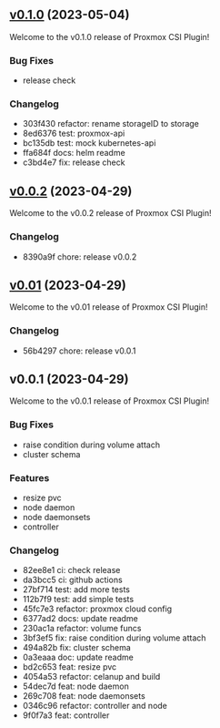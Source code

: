 
<a name="v0.1.0"></a>
## [v0.1.0](https://github.com/sergelogvinov/proxmox-csi-plugin/compare/v0.0.2...v0.1.0) (2023-05-04)

Welcome to the v0.1.0 release of Proxmox CSI Plugin!

### Bug Fixes

- release check

### Changelog

* 303f430 refactor: rename storageID to storage
* 8ed6376 test: proxmox-api
* bc135db test: mock kubernetes-api
* ffa684f docs: helm readme
* c3bd4e7 fix: release check

<a name="v0.0.2"></a>
## [v0.0.2](https://github.com/sergelogvinov/proxmox-csi-plugin/compare/v0.01...v0.0.2) (2023-04-29)

Welcome to the v0.0.2 release of Proxmox CSI Plugin!

### Changelog

* 8390a9f chore: release v0.0.2

<a name="v0.01"></a>
## [v0.01](https://github.com/sergelogvinov/proxmox-csi-plugin/compare/v0.0.1...v0.01) (2023-04-29)

Welcome to the v0.01 release of Proxmox CSI Plugin!

### Changelog

* 56b4297 chore: release v0.0.1

<a name="v0.0.1"></a>
## v0.0.1 (2023-04-29)

Welcome to the v0.0.1 release of Proxmox CSI Plugin!

### Bug Fixes

- raise condition during volume attach
- cluster schema

### Features

- resize pvc
- node daemon
- node daemonsets
- controller

### Changelog

* 82ee8e1 ci: check release
* da3bcc5 ci: github actions
* 27bf714 test: add more tests
* 112b7f9 test: add simple tests
* 45fc7e3 refactor: proxmox cloud config
* 6377ad2 docs: update readme
* 230ac1a refactor: volume funcs
* 3bf3ef5 fix: raise condition during volume attach
* 494a82b fix: cluster schema
* 0a3eaaa doc: update readme
* bd2c653 feat: resize pvc
* 4054a53 refactor: celanup and build
* 54dec7d feat: node daemon
* 269c708 feat: node daemonsets
* 0346c96 refactor: controller and node
* 9f0f7a3 feat: controller
